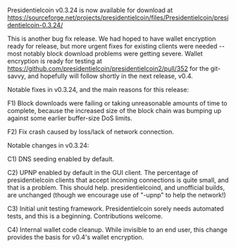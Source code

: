 Presidentielcoin v0.3.24 is now available for download at
https://sourceforge.net/projects/presidentielcoin/files/Presidentielcoin/presidentielcoin-0.3.24/

This is another bug fix release.  We had hoped to have wallet encryption ready for release, but more urgent fixes for existing clients were needed -- most notably block download problems were getting severe.  Wallet encryption is ready for testing at https://github.com/presidentielcoin/presidentielcoin2/pull/352 for the git-savvy, and hopefully will follow shortly in the next release, v0.4.

Notable fixes in v0.3.24, and the main reasons for this release:

F1) Block downloads were failing or taking unreasonable amounts of time to complete, because the increased size of the block chain was bumping up against some earlier buffer-size DoS limits.

F2) Fix crash caused by loss/lack of network connection.

Notable changes in v0.3.24:

C1) DNS seeding enabled by default.

C2) UPNP enabled by default in the GUI client.  The percentage of presidentielcoin clients that accept incoming connections is quite small, and that is a problem.  This should help.  presidentielcoind, and unofficial builds, are unchanged (though we encourage use of "-upnp" to help the network!)

C3) Initial unit testing framework.  Presidentielcoin sorely needs automated tests, and this is a beginning.  Contributions welcome.

C4) Internal wallet code cleanup.  While invisible to an end user, this change provides the basis for v0.4's wallet encryption.
